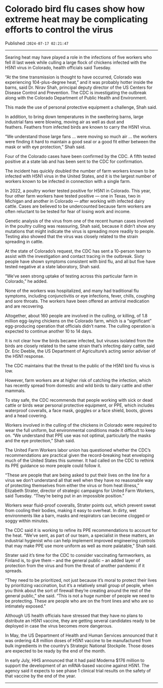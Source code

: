 # Colorado bird flu cases show how extreme heat may be complicating efforts to control the virus

Published :`2024-07-17 02:21:47`

---

Searing heat may have played a role in the infections of five workers who fell ill last week while culling a large flock of chickens infected with the H5N1 virus in Colorado, health officials said Tuesday.

“At the time transmission is thought to have occurred, Colorado was experiencing 104-plus-degree heat,” and it was probably hotter inside the barns, said Dr. Nirav Shah, principal deputy director of the US Centers for Disease Control and Prevention. The CDC is investigating the outbreak along with the Colorado Department of Public Health and Environment.

This made the use of personal protective equipment a challenge, Shah said.

In addition, to bring down temperatures in the sweltering barns, large industrial fans were blowing, moving air as well as dust and feathers. Feathers from infected birds are known to carry the H5N1 virus.

“We understand those large fans … were moving so much air … the workers were finding it hard to maintain a good seal or a good fit either between the mask or with eye protection,” Shah said.

Four of the Colorado cases have been confirmed by the CDC. A fifth tested positive at a state lab and has been sent to the CDC for confirmation.

The incident has quickly doubled the number of farm workers known to be infected with H5N1 virus in the United States, and it is the largest number of workers known to be infected in connection with a single farm.

In 2022, a poultry worker tested positive for H5N1 in Colorado. This year, four other farm workers have tested positive — one in Texas, two in Michigan and another in Colorado — after working with infected dairy cattle. Cases are believed to be undercounted because farm workers are often reluctant to be tested for fear of losing work and income.

Genetic analysis of the virus from one of the recent human cases involved in the poultry culling was reassuring, Shah said, because it didn’t show any mutations that might indicate the virus is spreading more readily to people. Testing also showed that the virus was closely related to the strain spreading in cattle.

At the state of Colorado’s request, the CDC has sent a 10-person team to assist with the investigation and contact tracing in the outbreak. Sixty people have shown symptoms consistent with bird flu, and all but five have tested negative at a state laboratory, Shah said.

“We’ve seen strong uptake of testing across this particular farm in Colorado,” he added.

None of the workers was hospitalized, and many had traditional flu symptoms, including conjunctivitis or eye infections, fever, chills, coughing and sore throats. The workers have been offered an antiviral medication and are recovering.

Altogether, about 160 people are involved in the culling, or killing, of 1.8 million egg-laying chickens on the Colorado farm, which is a “significant” egg-producing operation that officials didn’t name. The culling operation is expected to continue another 10 to 14 days.

It is not clear how the birds became infected, but viruses isolated from the birds are closely related to the same strain that’s infecting dairy cattle, said Dr. Eric Deeble, the US Department of Agriculture’s acting senior adviser of the H5N1 response.

The CDC maintains that the threat to the public of the H5N1 bird flu virus is low.

However, farm workers are at higher risk of catching the infection, which has recently spread from domestic and wild birds to dairy cattle and other mammals.

To stay safe, the CDC recommends that people working with sick or dead cattle or birds wear personal protective equipment, or PPE, which includes waterproof coveralls, a face mask, goggles or a face shield, boots, gloves and a head covering.

Workers involved in the culling of the chickens in Colorado were required to wear the full uniform, but environmental conditions made it difficult to keep on. “We understand that PPE use was not optimal, particularly the masks and the eye protection,” Shah said.

The United Farm Workers labor union has questioned whether the CDC’s recommendations are practical given the record-breaking heat enveloping much of the United States this summer. It had called on the CDC to rethink its PPE guidance so more people could follow it.

“These are people that are being asked to put their lives on the line for a virus we don’t understand all that well when they have no reasonable way of protecting themselves from either the virus or from heat illness,” Elizabeth Strater, director of strategic campaigns for United Farm Workers, said Tuesday. “They’re being put in an impossible position.”

Workers wear fluid-proof coveralls, Strater points out, which prevent sweat from cooling their bodies, making it easy to overheat. In dirty, wet environments like a barn, masks and respirators can become clogged or soggy within minutes.

The CDC said it is working to refine its PPE recommendations to account for the heat. “We’ve sent, as part of our team, a specialist in these matters, an industrial hygienist who can help implement improved engineering controls that may make PPE use more uniform as well as more palatable,” Shah said.

Strater said it’s time for the CDC to consider vaccinating farmworkers, as Finland is, to give them – and the general public – an added layer of protection from the virus and from the threat of another pandemic if it spreads.

“They need to be prioritized, not just because it’s moral to protect their lives by prioritizing vaccination, but it’s a relatively small group of people, when you think about the sort of firewall they’re creating around the rest of the general public,” she said. “This is not a huge number of people we need to be protecting. These are people who are on the front lines and who are so intimately exposed.”

Although US health officials have stressed that they have no plans to distribute an H5N1 vaccine, they are getting several candidates ready to be deployed in case the virus becomes more dangerous.

In May, the US Department of Health and Human Services announced that it was ordering 4.8 million doses of H5N1 vaccine to be manufactured from bulk ingredients in the country’s Strategic National Stockpile. Those doses are expected to be ready by the end of the month.

In early July, HHS announced that it had paid Moderna $176 million to support the development of an mRNA-based vaccine against H5N1. The agency said it expects to see phase 1 clinical trial results on the safety of that vaccine by the end of the year.

---


